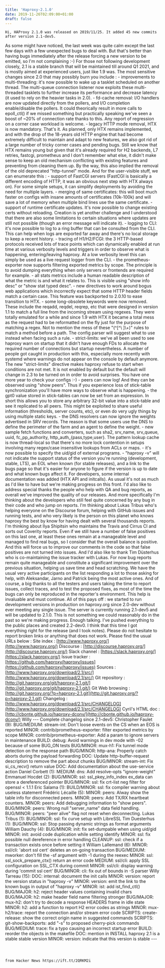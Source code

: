 ```yaml
---
title: 'Haproxy-2.1.0'
date: 2019-11-26T02:09:00+01:00
draft: false
---
```


```
Hi, HAProxy 2.1.0 was released on 2019/11/25. It added 45 new commits after version 2.1-dev5.
``````
 As some might have noticed, the last week was quite calm except the last few days with a few unexpected bugs to deal with. But that's better than having bugs immediately after the release forcing a new version to be emitted, so I'm not complaining :-) For those not following development closely, 2.1 is a stable branch that will be maintained till around Q1 2021, and is mostly aimed at experienced users, just like 1.9 was. The most sensitive changes since 2.0 that may possibly burn you include : - improvements to multi-threading: it's now possible to wake up a tasklet scheduled on another thread. The multi-queue connection listener now exploits these multi-threaded tasklets to further increase its performance and decrease latency (it used to rely on the heavier tasks in 2.0). - fd-cache removal: I/O handlers are now updated directly from the pollers, and I/O completion enable/disable the pollers. It could theorically result in more calls to epoll\_ctl() if we missed something but practically speaking we've seen a boost of ~20% of connection rate thanks to this. Any report of regression on a corner case workload is welcome. - legacy HTTP mode removal, HTX is now mandatory. That's it. As planned, only HTX remains implemented, and with the drop of the 18-years old HTTP engine that had become extremely difficult to maintain and adapt to new features, we also got rid of a large number of tricky corner cases and pending bugs. Still we know that HTX remains young but given that it's already required for H2 backends, L7 retries, fastcgi, prometheus and I don't remember what else, it didn't make sense to keep an old mechanism conflicting with existing features and preventing from cleaning them up. By the way, this also implied the removal of the old deprecated "http-tunnel" mode. And for the user-visible stuff, we can enumerate this : - support of FastCGI servers (FastCGI is basically a different encoding of HTTP, it was an obvious next step with HTX always on). For some simple setups, it can simplify deployments by avoiding the need for multiple layers. - merging of same certificates: this will boot much faster on configs with insane amounts of certificates (10k-100k) and will save a lot of memory when multiple bind lines use the same certificate. - support of runtime certificate updates. It's now possible to change existing certs without reloading. Creation is yet another challenge and I understood that there are also some limitations to certain situations where updates are still not possible (though an error message will indicate it). - logging to CLI: it's now possible to log to a ring buffer that can be consulted from the CLI. This can help when logs are exported far away and there's no local storage to keep a recent history. - tracing of H1/H2/FCGI: the 3 HTTP-based protocols received lots of trace points which can dynamically enabled at run time at various verbosity levels and triggers in order to observe what is happening, entering/leaving haproxy. At a low verbosity level this can simply be used as a live request logger from the CLI. - the prometheus-exporter now supports filtering exported metrics by scope. The principle is to avoid dumping everything when only servers or frontends are required for example. - all stats metrics include a human readable description of what the metric is and what it relates to. This is visible using "show info desc" or "show stat typed desc". - new directives to work around bogus web applications which incorrectly expect that some HTTP header fields match a certain case. This feature was backported to 2.0.10 to ease transition to HTX. - some long-obsolete keywords were now removed. These include the reqadd, reqdel, reqrep, etc that were designed in version 1.1 to match a full line from the incoming stream using regexes. They were totally emulated for a while and since 1.9 with HTX it became a total mess as the request had to be reformatted on the fly just for the purpose of matching a regex. Not to mention the mess of these "(^\[^\\ \]\\+)" rules to match a method before a path. The config parser will suggest what to use instead when facing such a rule. - strict-limits: we've all been used to see haproxy warn on startup that it didn't have enough FDs to allocate the required number of connections but startup nevertheless. A number of people got caught in production with this, especially more recently with systemd where warnings do not appear on the console by default anymore. The new "strict-limits" directive makes haproxy refuse to start when conditions are not met. It is not enabled by default but the default will change in 2.3 to be turned on in order to avoid surprises. You have one more year to check your configs :-) - peers can now log! And they can be observed using "show peers". Thus if you experience loss of stick-table synchronization you'll have more ways to observe what is happening. - the gpt0 value stored in stick-tables can now be set from an expression. In short this allows you to store any arbitrary 32-bit value into a stick-table and see it replicated to all peers. This might be exploited to share useful information (thresholds, server counts, etc), or even do very ugly things by using multiple static keys. - the DNS resolvers can now ignore the weights advertised in SRV records. The reason is that some users use the DNS to define the perimeter of the farm and an agent to define the weight. - new sample fetch functions and converters, such as sha2, srv\_name, srv\_queue, uuid, fc\_pp\_authority, http\_auth\_{pass,type,user}. The pattern lookup cache is now thread-local so that there's no more lock contention in setups involving many regex/case insensitive lookups from ACLs or maps. - it's now possible to specify the uid/gid of external programs. - "haproxy -v" will not indicate the support status of the version you're running (development, stable, LTS), an EOL when known (for stable releases), and a link to the bugs page so that it's easier for anyone to figure if the version is up to date and what known bugs affect it. For developers, some internal documentation was added (HTX API and initcalls). As usual it's not as much as I'd like to have but we're making progress on this front. I'd also like to address special thanks the people who help with QA and bug reports, as overall we've improved the quality of our releases. And more specifically I'm thinking about the developers who still feel quite concerned by any bug in their code and who jump on reports. I'm thinking about Lukas Tribus who's helping everyone on the Discourse forum, helping with GitHub issues and running tests, and who very likely is the person on this planet who knows haproxy the best by know for having dealt with several thousands reports. I'm thinking about Ilya Shipitsin who maintains the Travis and Cirrus CI and sorts out Coverity reports. Even if we still have a number of false positives on this last one, at least these ones remain at a manageable level and managed to find real bugs, so I consider that the overall balance is positive. And this will force us to improve our comments in the code so that false positives are not turned into issues. And I'd also like to thank Tim Düsterhus who is co-maintaining the issue tracker with Lukas. For now bug reports remain quite manageable and constitute a significant improvement over the previous situation, helping us save time and head scratching. We have the usual very active participants on the list responding a lot to those asking for help, with Aleksandar, Jarno and Patrick being the most active ones. And of course, a big thanks to all the testers and users taking the time to report issues, collect traces, and to test the proposed fixes, as most of the time the bugs can only be reproduced in the reporter's environment. This help is invaluable and must continue. All of this pays off : we started to run development versions in production on haproxy.org since 2.0-dev without ever meeting any single issue. The server is currently running 2.1-dev5 and will be updated to 2.1.0. This is not something we could reasonably do in the past so we're making progress. Enough talking. I've pushed everything to the public places and created 2.2-dev0. I think that this time I got everything right for the release (and I took notes). Please do not hesitate to report broken links or anything that does not work. Please find the usual URLs below : Site index : [http://www.haproxy.org/](http://www.haproxy.org/) Discourse : [http://discourse.haproxy.org/](http://discourse.haproxy.org/) Slack channel : [https://slack.haproxy.org/](https://slack.haproxy.org/) Issue tracker : [https://github.com/haproxy/haproxy/issues](https://github.com/haproxy/haproxy/issues) Sources : [http://www.haproxy.org/download/2.1/src/](http://www.haproxy.org/download/2.1/src/) Git repository : [http://git.haproxy.org/git/haproxy-2.1.git/](http://git.haproxy.org/git/haproxy-2.1.git/) Git Web browsing : [http://git.haproxy.org/?p=haproxy-2.1.git](http://git.haproxy.org/?p=haproxy-2.1.git) Changelog : [http://www.haproxy.org/download/2.1/src/CHANGELOG](http://www.haproxy.org/download/2.1/src/CHANGELOG) Cyril's HTML doc : [http://cbonte.github.io/haproxy-dconv/](http://cbonte.github.io/haproxy-dconv/) Willy --- Complete changelog since 2.1-dev5: Christopher Faulet (9): BUG/MEDIUM: stream-int: Don't loose events on the CS when an EOS is reported MINOR: contrib/prometheus-exporter: filter exported metrics by scope MINOR: contrib/prometheus-exporter: Add a param to ignore servers in maintenance BUILD: debug: Avoid warnings in dev mode with -02 because of some BUG\_ON tests BUG/MINOR: mux-h1: Fix tunnel mode detection on the response path BUG/MINOR: http-ana: Properly catch aborts during the payload forwarding DOC: Update http-buffer-request description to remove the part about chunks BUG/MINOR: stream-int: Fix si\_cs\_recv() return value DOC: Add documentation about the use-service action Daniel Corbett (1): MEDIUM: dns: Add resolve-opts "ignore-weight" Emmanuel Hocdet (2): BUG/MINOR: ssl: ssl\_pkey\_info\_index ex\_data can store a dereferenced pointer BUG/MINOR: ssl: fix crt-list neg filter for openssl < 1.1.1 Eric Salama (1): BUILD/MINOR: ssl: fix compiler warning about useless statement Frédéric Lécaille (5): MINOR: peers: Alway show the table info for disconnected peers. MINOR: peers: Add TX/RX heartbeat counters. MINOR: peers: Add debugging information to "show peers". BUG/MINOR: peers: Wrong null "server\_name" data field handling. BUG/MINOR: peers: "peer alive" flag not reset when deconnecting. Lukas Tribus (1): BUG/MINOR: ssl: fix curve setup with LibreSSL Tim Duesterhus (1): BUG/MINOR: ssl: Stop passing dynamic strings as format arguments William Dauchy (4): BUG/MINOR: init: fix set-dumpable when using uid/gid MINOR: init: avoid code duplication while setting identify MINOR: ssl: fix possible null dereference in error handling CLEANUP: ssl: check if a transaction exists once before setting it William Lallemand (6): MINOR: ssl/cli: 'abort ssl cert' deletes an on-going transaction BUG/MEDIUM: mworker: don't fill the -sf argument with -1 during the reexec MINOR: ssl: ssl\_sock\_prepare\_ctx() return an error code MEDIUM: ssl/cli: apply SSL configuration on SSL\_CTX during commit MINOR: ssl/cli: display warning during 'commit ssl cert' BUG/MINOR: cli: fix out of bounds in -S parser Willy Tarreau (15): DOC: internal: document the init calls MINOR: version: report the version status in "haproxy -v" MINOR: version: emit the link to the known bugs in output of "haproxy -v" MINOR: ist: add ist\_find\_ctl() BUG/MAJOR: h2: reject header values containing invalid chars BUG/MAJOR: h2: make header field name filtering stronger BUG/MAJOR: mux-h2: don't try to decode a response HEADERS frame in idle state MINOR: h2: add a function to report H2 error codes as strings MINOR: mux-h2/trace: report the connection and/or stream error code SCRIPTS: create-release: show the correct origin name in suggested commands SCRIPTS: git-show-backports: add "-s" to proposed cherry-pick commands BUG/MEDIUM: trace: fix a typo causing an incorrect startup error BUILD: reorder the objects in the makefile DOC: mention in INSTALL haproxy 2.1 is a stable stable version MINOR: version: indicate that this version is stable --- 
```

  
  
from Hacker News https://ift.tt/2QRKM2i